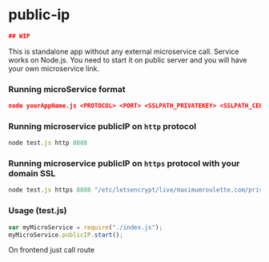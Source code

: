 # public-ip

```json
## WIP
```

This is standalone app without any external microservice call. Service works on Node.js. You need to start it on public server and you will have your own microservice link.

### Running microService format
```json
node yourAppName.js <PROTOCOL> <PORT> <SSLPATH_PRIVATEKEY> <SSLPATH_CERT>
```

### Running microservice publicIP on `http` protocol
```js
node test.js http 8888
```

### Running microservice publicIP on `https` protocol with your domain SSL
```js
node test.js https 8888 "/etc/letsencrypt/live/maximumroulette.com/privkey.pem" "/etc/letsencrypt/live/maximumroulette.com/fullchain.pem"
```

### Usage (test.js)
```js
var myMicroService = require("./index.js");
myMicroService.publicIP.start();
```

On frontend just call route 